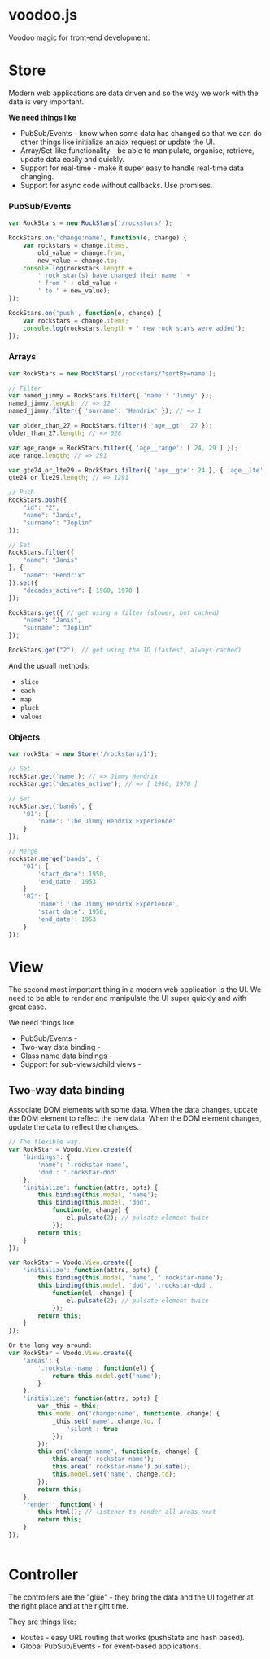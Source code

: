 voodoo.js
=========

Voodoo magic for front-end development.

# Store
Modern web applications are data driven and so the way we work with the data is very important.

**We need things like**

* PubSub/Events - know when some data has changed so that we can do other things like initialize an ajax request or update the UI.
* Array/Set-like functionality - be able to manipulate, organise, retrieve, update data easily and quickly.
* Support for real-time - make it super easy to handle real-time data changing.
* Support for async code without callbacks. Use promises.

### PubSub/Events

```javascript
var RockStars = new RockStars('/rockstars/');

RockStars.on('change:name', function(e, change) {
    var rockstars = change.items,
        old_value = change.from,
        new_value = change.to;
    console.log(rockstars.length +
        ' rock star(s) have changed their name ' +
        ' from ' + old_value + 
        ' to ' + new_value);
});

RockStars.on('push', function(e, change) {
    var rockstars = change.items;
    console.log(rockstars.length + ' new rock stars were added');
});

```

### Arrays

```javascript
var RockStars = new RockStars('/rockstars/?sortBy=name');

// Filter
var named_jimmy = RockStars.filter({ 'name': 'Jimmy' });
named_jimmy.length; // => 12
named_jimmy.filter({ 'surname': 'Hendrix' }); // => 1

var older_than_27 = RockStars.filter({ 'age__gt': 27 });
older_than_27.length; // => 628

var age_range = RockStars.filter({ 'age__range': [ 24, 29 ] });
age_range.length; // => 291

var gte24_or_lte29 = RockStars.filter({ 'age__gte': 24 }, { 'age__lte': 29 });
gte24_or_lte29.length; // => 1291

// Push
RockStars.push({
    "id": "2",
    "name": "Janis",
    "surname": "Joplin"
});

// Set
RockStars.filter({
    "name": "Janis"
}, {
    "name": "Hendrix"
}).set({
    "decades_active": [ 1960, 1970 ]
});

RockStars.get({ // get using a filter (slower, but cached)
    "name": "Janis",
    "surname": "Joplin"
}); 

RockStars.get("2"); // get using the ID (fastest, always cached)
```

And the usuall methods:

* ``slice``
* ``each``
* ``map``
* ``pluck``
* ``values``

### Objects

```javascript
var rockStar = new Store('/rockstars/1');

// Get
rockStar.get('name'); // => Jimmy Hendrix
rockStar.get('decates_active'); // => [ 1960, 1970 ]

// Set
rockStar.set('bands', {
    '01': {
        'name': 'The Jimmy Hendrix Experience'
    }    
});

// Merge
rockstar.merge('bands', {
    '01': {
        'start_date': 1950,
        'end_date': 1953
    }
    '02': {
        'name': 'The Jimmy Hendrix Experience',
        'start_date': 1950,
        'end_date': 1953        
    }
});
```

# View
The second most important thing in a modern web application is the UI. We need to be able to render and manipulate the UI super quickly and with great ease. 

We need things like

* PubSub/Events -
* Two-way data binding - 
* Class name data bindings -
* Support for sub-views/child views -

## Two-way data binding

Associate DOM elements with some data. When the data changes, update the DOM element to reflect the new data. When the DOM element changes, update the data to reflect the changes.

```javascript
// The flexible way.
var RockStar = Voodo.View.create({
    'bindings': {
        'name': '.rockstar-name',
        'dod': '.rockstar-dod'
    },
    'initialize': function(attrs, opts) {
        this.binding(this.model, 'name');
        this.binding(this.model, 'dod',
            function(e, change) {
                el.pulsate(2); // pulsate element twice
            });
        return this;
    }
});

var RockStar = Voodo.View.create({
    'initialize': function(attrs, opts) {
        this.binding(this.model, 'name', '.rockstar-name');
        this.binding(this.model, 'dod', '.rockstar-dod',
            function(el, change) {
                el.pulsate(2); // pulsate element twice
            });
        return this;
    }
});

Or the long way around:
var RockStar = Voodo.View.create({
    'areas': {
        '.rockstar-name': function(el) {
            return this.model.get('name');
        }
    },
    'initialize': function(attrs, opts) {
        var _this = this;
        this.model.on('change:name', function(e, change) {
            _this.set('name', change.to, {
                'silent': true
            });
        });
        this.on('change:name', function(e, change) {
            this.area('.rockstar-name');
            this.area('.rockstar-name').pulsate();
            this.model.set('name', change.to);
        });
        return this;
    },
    'render': function() {
        this.html(); // listener to render all areas next
        return this;
    }
});



```

# Controller
The controllers are the "glue" - they bring the data and the UI together at the right place and at the right time.

They are things like:

* Routes - easy URL routing that works (pushState and hash based).
* Global PubSub/Events - for event-based applications.
